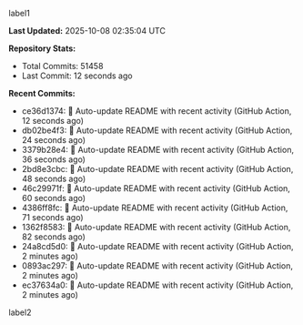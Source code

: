 
label1 
<!-- ACTIVITY_START -->
**Last Updated:** 2025-10-08 02:35:04 UTC

**Repository Stats:**
- Total Commits: 51458
- Last Commit: 12 seconds ago

**Recent Commits:**
- ce36d1374: 🤖 Auto-update README with recent activity (GitHub Action, 12 seconds ago)
- db02be4f3: 🤖 Auto-update README with recent activity (GitHub Action, 24 seconds ago)
- 3379b28e4: 🤖 Auto-update README with recent activity (GitHub Action, 36 seconds ago)
- 2bd8e3cbc: 🤖 Auto-update README with recent activity (GitHub Action, 48 seconds ago)
- 46c29971f: 🤖 Auto-update README with recent activity (GitHub Action, 60 seconds ago)
- 4386ff8fc: 🤖 Auto-update README with recent activity (GitHub Action, 71 seconds ago)
- 1362f8583: 🤖 Auto-update README with recent activity (GitHub Action, 82 seconds ago)
- 24a8cd5d0: 🤖 Auto-update README with recent activity (GitHub Action, 2 minutes ago)
- 0893ac297: 🤖 Auto-update README with recent activity (GitHub Action, 2 minutes ago)
- ec37634a0: 🤖 Auto-update README with recent activity (GitHub Action, 2 minutes ago)
<!-- ACTIVITY_END -->

label2
